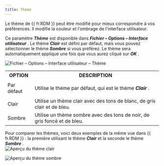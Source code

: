 ```yaml
---
title: Thème
---
```


Le thème de {{ fr.RDM }} peut être modifié pour mieux correspondre à vos préférences. Il modifie la couleur et l'ombrage de l'interface utilisateur.  

Ce paramètre ***Thème*** est disponible dans ***Fichier – Options – Interface utilisateur*** . Le thème ***Clair*** est défini par défaut, mais vous pouvez sélectionner le thème ***Sombre*** si vous préférez. Le thème sera automatiquement appliqué une fois que vous aurez cliqué sur ***OK*** .  

![Fichier – Options – Interface utilisateur – Thème](/img/fr/rdm/mac/RDMMac2012.png) 

<table>
	<tr>
		<th>
OPTION 
		</th>
		<th>
DESCRIPTION 
		</th>
	</tr>
	<tr>
		<td>
Par défaut 
		</td>
		<td>

Utilise le thème par défaut, qui est le thème ***Clair*** . 
		</td>
	</tr>
	<tr>
		<td>
Clair 
		</td>
		<td>
Utilise un thème clair avec des tons de blanc, de gris clair et de bleu. 
		</td>
	</tr>
	<tr>
		<td>
Sombre 
		</td>
		<td>
Utilise un thème sombre avec des tons de noir, de gris foncé et de bleu. 
		</td>
	</tr>
</table>

Pour comparer les thèmes, voici deux exemples de la même vue dans {{ fr.RDM }} : la première utilisant le thème ***Clair*** et la seconde le thème ***Sombre*** .  
![Aperçu du thème clair](/img/fr/rdm/mac/RDMMac2010.png) 

![Aperçu du thème sombre](/img/fr/rdm/mac/RDMMac2011.png) 
